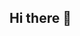 ## Hi there 👋

<!--
Currently we're still setting this up. At the moment we're focused on updating the website. 
-->
